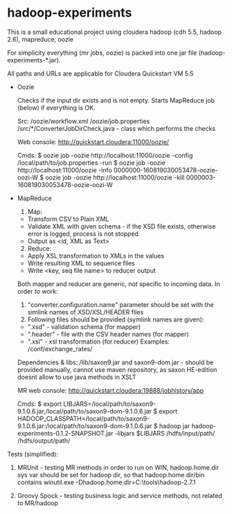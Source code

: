 # hadoop-experiments

This is a small educational project using cloudera hadoop (cdh 5.5, hadoop 2.6), mapreduce, oozie

For simplicity everything (mr jobs, oozie) is packed into one jar file (hadoop-experiments-*.jar).

All paths and URLs are applicable for Cloudera Quickstart VM 5.5

- Oozie

  Checks if the input dir exists and is not empty. Starts MapReduce job (below) if everything is OK.

  Src:
  /oozie/workflow.xml
  /oozie/job.properties
  /src/*/ConverterJobDirCheck.java - class which performs the checks

  Web console: http://quickstart.cloudera:11000/oozie/

  Cmds:
  $ oozie job -oozie http://localhost:11000/oozie -config /local/path/to/job.properties -run
  $ oozie job -oozie http://localhost:11000/oozie -info 0000000-160819030053478-oozie-oozi-W
  $ oozie job -oozie http://localhost:11000/oozie -kill 0000003-160819030053478-oozie-oozi-W

- MapReduce

  1. Map:
    - Transform CSV to Plain XML 
    - Validate XML with given schema - if the XSD file exists, otherwise error is logged, process is not stopped
    - Output as <id, XML as Text>

  2. Reduce:
    - Apply XSL transformation to XMLs in the values
    - Write resulting XML to sequence files
	- Write <key, seq file name> to reducer output
  
  Both mapper and reducer are generic, not specific to incoming data. In order to work:
  1. "converter.configuration.name" parameter should be set with the simlink names of XSD/XSL/HEADER files
  2. Following files should be provided (symlink names are given):
   - "<conf name>.xsd" - validation schema (for mapper)
   - "<conf name>.header" - file with the CSV header names (for mapper)
   - "<conf name>.xsl" - xsl transformation (for reducer)
   Examples: /conf/exchange_rates/
   
  Dependencies & libs:
  /lib/saxon9.jar and saxon9-dom.jar - should be provided manually, cannot use maven repository, as saxon HE-edition doesnt allow to use java methods in XSLT

  MR web console: http://quickstart.cloudera:19888/jobhistory/app
  
  Cmds:
  $ export LIBJARS=/local/path/to/saxon9-9.1.0.6.jar,/local/path/to/saxon9-dom-9.1.0.6.jar
  $ export HADOOP_CLASSPATH=/local/path/to/saxon9-9.1.0.6.jar:/local/path/to/saxon9-dom-9.1.0.6.jar
  $ hadoop jar hadoop-experiments-0.1.2-SNAPSHOT.jar -libjars $LIBJARS  /hdfs/input/path/ /hdfs/output/path/


Tests (simplified):
 1. MRUnit - testing MR methods
    in order to run on WIN, hadoop.home.dir sys var should be set for hadoop dir, so that hadoop.home.dir/bin contains winutil.exe
    -Dhadoop.home.dir=C:\tools\hadoop-2.7.1  
    
 2. Groovy Spock - testing business logic and service methods, not related to MR/hadoop 
